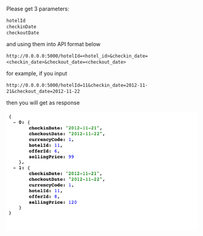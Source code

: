 

Please get 3 parameters:

```
hotelId
checkinDate
checkoutDate 
```

and using them into API format below 

```
http://0.0.0.0:5000/hotelId=<hotel_id>&checkin_date=<checkin_date>&checkout_date=<checkout_date>

```


for example, if you input 

```
http://0.0.0.0:5000/hotelId=11&checkin_date=2012-11-21&checkout_date=2012-11-22
```

then you will get as response 


 ![image](https://github.com/yennanliu/HQ_test/blob/master/API-endpoint/Screen%20Shot%202016-08-05%20at%2011.34.24%20AM.png)
